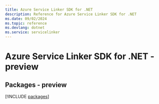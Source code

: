 ```yaml
---
title: Azure Service Linker SDK for .NET
description: Reference for Azure Service Linker SDK for .NET
ms.date: 09/02/2024
ms.topic: reference
ms.devlang: dotnet
ms.service: servicelinker
---
```

# Azure Service Linker SDK for .NET - preview
## Packages - preview
[!INCLUDE [packages](service-linker-index.md)]